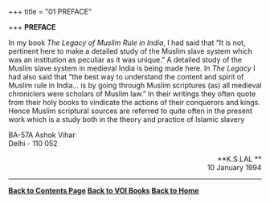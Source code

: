 +++
title = "01 PREFACE"

+++
**PREFACE**

In my book *The Legacy of Muslim Rule in India*, I had said that “It is
not, pertinent here to make a detailed study of the Muslim slave system
which was an institution as peculiar as it was unique.” A detailed study
of the Muslim slave system in medieval India is being made here. In *The
Legacy* I had also said that “the best way to understand the content and
spirit of Muslim rule in India… is by going through Muslim scriptures
(as) all medieval chroniclers were scholars of Muslim law.” In their
writings they often quote from their holy books to vindicate the actions
of their conquerors and kings. Hence Muslim scriptural sources are
referred to quite often in the present work which is a study both in the
theory and practice of Islamic slavery

BA-57A Ashok Vihar               
Delhi - 110 052                

<div align="right">

**K.S.LAL **  
10 January 1994

</div>

  

------------------------------------------------------------------------

**[Back to Contents Page](index.htm)   [Back to VOI
Books](http://voiceofdharma.org/books)   [Back to
Home](http://voiceofdharma.org)**
